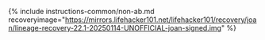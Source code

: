 {% include instructions-common/non-ab.md recoveryimage="https://mirrors.lifehacker101.net/lifehacker101/recovery/joan/lineage-recovery-22.1-20250114-UNOFFICIAL-joan-signed.img" %}
